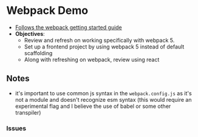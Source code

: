 # Webpack Demo

- [Follows the webpack getting started guide](https://webpack.js.org/guides/getting-started/)
- **Objectives**: 
	- Review and refresh on working specifically with webpack 5.
	- Set up a frontend project by using webpack 5 instead of default scaffolding
	- Along with refreshing on webpack, review using react

## Notes
- it's important to use common js syntax in the `webpack.config.js` as it's not a module and doesn't recognize esm syntax (this would require an experimental flag and I believe the use of babel or some other transpiler)
### Issues
